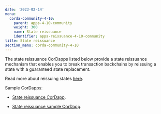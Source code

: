 ```yaml
---
date: '2023-02-14'
menu:
  corda-community-4-10:
    parent: apps-4-10-community
    weight: 300
    name: State reissuance
    identifier: apps-reissuance-4-10-community
title: State reissuance
section_menu: corda-community-4-10
---
```


The state reissuance CorDapps listed below provide a state reissuance mechanism that enables you to break transaction backchains by reissuing a state with a guaranteed state replacement.

Read more about reissuing states [here](../../../community/reissuing-states.md).

Sample CorDapps:

* [State reissuance CorDapp](https://github.com/corda/reissue-cordapp).

* [State reissuance sample CorDapp](https://github.com/corda/reissue-sample-cordapp).
